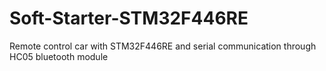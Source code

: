 # Soft-Starter-STM32F446RE
Remote control car with STM32F446RE and serial communication through HC05 bluetooth module
